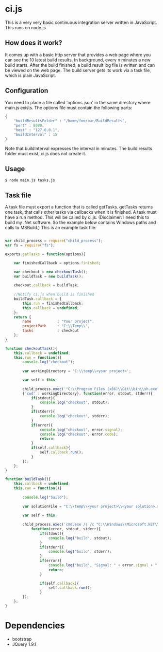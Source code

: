 # ci.js
This is a very very basic continuous integration server written in JavaScript. This runs on node.js.

## How does it work?
It comes up with a basic http server that provides a web page where you can see the 10 latest build results. 
In background, every n minutes a new build starts. After the build finished, a build result log file is written and 
can be viewed on the web page.
The build server gets its work via a task file, which is plain JavaScript.

## Configuration
You need to place a file called 'options.json' in the same directory where main.js exists. The options file must contain
the following parts:
```JavaScript
{
    "buildResultsFolder" : "/home/foo/bar/BuildResults",
    "port" : 8080,
    "host" : "127.0.0.1",
    "buildInterval" : 15
}
```

Note that buildInterval expresses the interval in minutes. The build results folder must exist, ci.js does not create it.
## Usage
```Bash
$ node main.js tasks.js
```

## Task file
A task file must export a function that is called getTasks. getTasks returns one task, that calls other tasks via 
callbacks when it is finished. A task must have a run method. This will be called by ci.js. 
(Disclaimer: I need this to build my .Net software. So the example below contains Windows paths and calls to MSBuild.)
This is an example task file:
```JavaScript

var child_process = require("child_process");
var fs = require("fs");

exports.getTasks = function(options){

    var finishedCallback = options.finished;

    var checkout = new checkoutTask();
    var buildTask = new buildTask();
    
    checkout.callback = buildTask;
    
    //Notify ci.js when build is finished
    buildTask.callback = {
        this.run = finishedCallback;
        this.callback = undefined;
    };
    return {
        name            : "Your project",
        projectPath     : "C:\\Temp\\",
        tasks           : checkout
    };
}

function checkoutTask(){
    this.callback = undefined;
    this.run = function(){    
        console.log("checkout");
        
        var workingDirectory = 'C:\\temp\\<your project>';

        var self = this;
            
        child_process.exec('"C:\\Program Files (x86)\\Git\\bin\\sh.exe" --login -i -c "git clone <your project>"', 
        {'cwd' : workingDirectory}, function(error, stdout, stderr){
            if(stdout){
                console.log("checkout", stdout);
            }
            if(stderr){
                console.log("checkout", stderr);
            }
            if(error){
                console.log("checkout", error.signal);
                console.log("checkout", error.code);
                return;
            }
            if(self.callback){
                self.callback.run();
            }
        });
    };
}

function buildTask(){
    this.callback = undefined;
    this.run = function(){
    
        console.log("build");
    
        var solutionFile = "C:\\temp\\<your project>\\<your solution>.sln";
        
        var self = this;
        
        child_process.exec('cmd.exe /s /c "C:\\Windows\\Microsoft.NET\\Framework64\\v4.0.30319\\MSBuild.exe /p:Configuration=Release ' + solutionFile + '"', 
            function(error, stdout, stderr){
                if(stdout){
                    console.log("build", stdout);
                }
                if(stderr){
                    console.log("build", stderr);
                }
                if(error){
                    console.log("build", "Signal: " + error.signal + " / Code: " + error.code);
                    return;
                }
                
                if(self.callback){
                    self.callback.run();
                }
        });
    };
}
```

# Dependencies
* bootstrap
* JQuery 1.9.1
